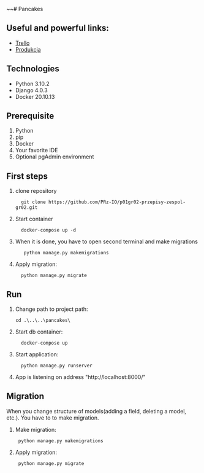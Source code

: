 ~~# Pancakes

## Useful and powerful links:

* [Trello](https://trello.com/b/OrTDRL2A/projekt-przepi%C5%9Bnik)
* [Produkcja](https://pancakes42.herokuapp.com)

## Technologies
* Python 3.10.2
* Django 4.0.3
* Docker 20.10.13 

## Prerequisite

1. Python
2. pip
3. Docker
4. Your favorite IDE
5. Optional pgAdmin environment

## First steps

1. clone repository

         git clone https://github.com/PRz-IO/p01gr02-przepisy-zespol-gr02.git

2. Start container

         docker-compose up -d

3. When it is done, you have to open second terminal and make migrations

          python manage.py makemigrations

4.  Apply migration:

          python manage.py migrate

## Run

1. Change path to project path:
      
       cd .\..\..\pancakes\

2. Start db container:
   
         docker-compose up 
3. Start application:

         python manage.py runserver

4. App is listening on address "http://localhost:8000/"

## Migration
When you change structure of models(adding a field, deleting a model, etc.). You have to to make migration.

1. Make migration:

        python manage.py makemigrations

2. Apply migration:

        python manage.py migrate


